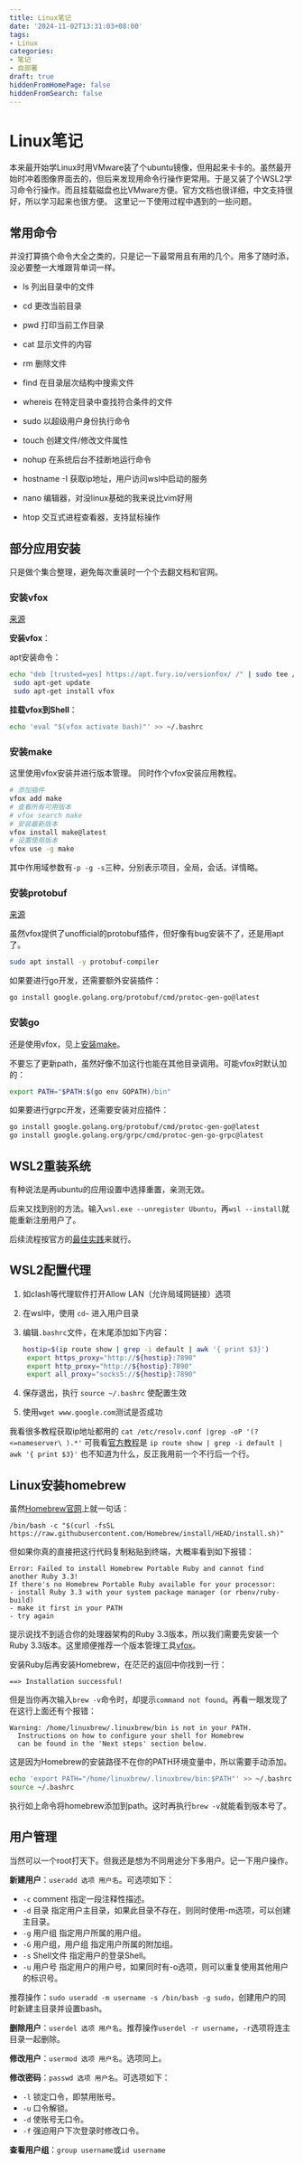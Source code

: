 ```yaml
---
title: Linux笔记
date: '2024-11-02T13:31:03+08:00'
tags:
- Linux
categories:
- 笔记
- 自部署
draft: true
hiddenFromHomePage: false
hiddenFromSearch: false
---
```


# Linux笔记

本来最开始学Linux时用VMware装了个ubuntu镜像，但用起来卡卡的。虽然最开始时冲着图像界面去的，但后来发现用命令行操作更常用。于是又装了个WSL2学习命令行操作。而且挂载磁盘也比VMware方便。官方文档也很详细，中文支持很好，所以学习起来也很方便。
这里记一下使用过程中遇到的一些问题。

## 常用命令

并没打算搞个命令大全之类的，只是记一下最常用且有用的几个。用多了随时添，没必要整一大堆跟背单词一样。

- ls 列出目录中的文件
- cd 更改当前目录
- pwd 打印当前工作目录
- cat 显示文件的内容
- rm 删除文件
- find 在目录层次结构中搜索文件
- whereis 在特定目录中查找符合条件的文件
- sudo 以超级用户身份执行命令
- touch 创建文件/修改文件属性
- nohup 在系统后台不挂断地运行命令
- hostname -I 获取ip地址，用户访问wsl中启动的服务

- nano 编辑器，对没linux基础的我来说比vim好用
- htop 交互式进程查看器，支持鼠标操作

## 部分应用安装

只是做个集合整理，避免每次重装时一个个去翻文档和官网。

### 安装vfox

[来源](https://vfox.lhan.me/zh-hans/guides/quick-start.html)

**安装vfox**：

apt安装命令：

```bash
echo "deb [trusted=yes] https://apt.fury.io/versionfox/ /" | sudo tee /etc/apt/sources.list.d/versionfox.list
 sudo apt-get update
 sudo apt-get install vfox
```

**挂载vfox到Shell**：

```bash
echo 'eval "$(vfox activate bash)"' >> ~/.bashrc
```

### 安装make

这里使用vfox安装并进行版本管理。
同时作个vfox安装应用教程。

``` bash
# 添加插件
vfox add make
# 查看所有可用版本
# vfox search make
# 安装最新版本
vfox install make@latest
# 设置使用版本
vfox use -g make
```

其中作用域参数有`-p -g -s`三种，分别表示项目，全局，会话。详情略。

### 安装protobuf

[来源](https://grpc.org.cn/docs/protoc-installation/)

虽然vfox提供了unofficial的protobuf插件，但好像有bug安装不了，还是用apt了。

```bash
sudo apt install -y protobuf-compiler
```

如果要进行go开发，还需要额外安装插件：

```bash
go install google.golang.org/protobuf/cmd/protoc-gen-go@latest
```

### 安装go

还是使用vfox，见上[安装make](#安装make)。

不要忘了更新path，虽然好像不加这行也能在其他目录调用。可能vfox时默认加的：

```bash
export PATH="$PATH:$(go env GOPATH)/bin"
```

如果要进行grpc开发，还需要安装对应插件：

```bash
go install google.golang.org/protobuf/cmd/protoc-gen-go@latest
go install google.golang.org/grpc/cmd/protoc-gen-go-grpc@latest
```

## WSL2重装系统

有种说法是再ubuntu的应用设置中选择重置，亲测无效。

后来又找到别的方法。输入`wsl.exe --unregister Ubuntu`，再`wsl --install`就能重新注册用户了。

后续流程按官方的[最佳实践](https://learn.microsoft.com/zh-cn/windows/wsl/setup/environment)来就行。

## WSL2配置代理

1. 如clash等代理软件打开Allow LAN（允许局域网链接）选项
2. 在wsl中，使用 `cd~` 进入用户目录
3. 编辑`.bashrc`文件，在末尾添加如下内容：

   ```bash
   hostip=$(ip route show | grep -i default | awk '{ print $3}')
    export https_proxy="http://${hostip}:7890"
    export http_proxy="http://${hostip}:7890"
    export all_proxy="socks5://${hostip}:7890"
   ```

4. 保存退出，执行 `source ~/.bashrc` 使配置生效
5. 使用`wget www.google.com`测试是否成功

我看很多教程获取ip地址都用的
`cat /etc/resolv.conf |grep -oP '(?<=nameserver\ ).*'`
可我看[官方教程](https://learn.microsoft.com/zh-cn/windows/wsl/networking#default-networking-mode-nat)是
`ip route show | grep -i default | awk '{ print $3}'`
也不知道为什么，反正我用前一个不行后一个行。

## Linux安装homebrew

虽然[Homebrew官网](https://brew.sh/zh-cn/)上就一句话：

`/bin/bash -c "$(curl -fsSL https://raw.githubusercontent.com/Homebrew/install/HEAD/install.sh)"`

但如果你真的直接把这行代码复制粘贴到终端，大概率看到如下报错：

```text
Error: Failed to install Homebrew Portable Ruby and cannot find another Ruby 3.3!
If there's no Homebrew Portable Ruby available for your processor:
- install Ruby 3.3 with your system package manager (or rbenv/ruby-build)
- make it first in your PATH
- try again
```

提示说找不到适合你的处理器架构的Ruby 3.3版本，所以我们需要先安装一个Ruby 3.3版本。这里顺便推荐一个版本管理工具[vfox](https://vfox.lhan.me/zh-hans/)。

安装Ruby后再安装Homebrew，在茫茫的返回中你找到一行：

`==> Installation successful!`

但是当你再次输入`brew -v`命令时，却提示`command not found`。再看一眼发现了在这行上面还有个报错：

```text
Warning: /home/linuxbrew/.linuxbrew/bin is not in your PATH.
  Instructions on how to configure your shell for Homebrew
  can be found in the 'Next steps' section below.
```

这是因为Homebrew的安装路径不在你的PATH环境变量中，所以需要手动添加。

```bash
echo 'export PATH="/home/linuxbrew/.linuxbrew/bin:$PATH"' >> ~/.bashrc
source ~/.bashrc
```

执行如上命令将homebrew添加到path。这时再执行`brew -v`就能看到版本号了。

## 用户管理

当然可以一个root打天下。但我还是想为不同用途分下多用户。记一下用户操作。

**新建用户**：`useradd 选项 用户名`。可选项如下：

- `-c` comment 指定一段注释性描述。
- `-d` 目录 指定用户主目录，如果此目录不存在，则同时使用-m选项，可以创建主目录。
- `-g` 用户组 指定用户所属的用户组。
- `-G` 用户组，用户组 指定用户所属的附加组。
- `-s` Shell文件 指定用户的登录Shell。
- `-u` 用户号 指定用户的用户号，如果同时有-o选项，则可以重复使用其他用户的标识号。

推荐操作：`sudo useradd -m username -s /bin/bash -g sudo`，创建用户的同时新建主目录并设置bash。

**删除用户**：`userdel 选项 用户名`。推荐操作`userdel -r username`，`-r`选项将连主目录一起删除。

**修改用户**：`usermod 选项 用户名`。选项同上。

**修改密码**：`passwd 选项 用户名`。可选项如下：

- `-l` 锁定口令，即禁用账号。
- `-u` 口令解锁。
- `-d` 使账号无口令。
- `-f` 强迫用户下次登录时修改口令。

**查看用户组**：`group username`或`id username`
